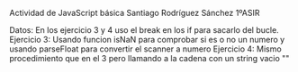 Actividad de JavaScript básica Santiago Rodríguez Sánchez 1ºASIR

Datos:
En los ejercicio 3 y 4 uso el break en los if para sacarlo del bucle.
Ejercicio 3: Usando funcion isNaN para comprobar si es o no un numero y usando parseFloat para convertir el scanner a numero
Ejercicio 4: Mismo procedimiento que en el 3 pero llamando a la cadena con un string vacio ""